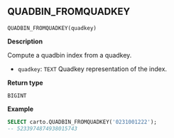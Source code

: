 ## QUADBIN_FROMQUADKEY

```sql:signature
QUADBIN_FROMQUADKEY(quadkey)
```

**Description**

Compute a quadbin index from a quadkey.

* `quadkey`: `TEXT` Quadkey representation of the index.

**Return type**

`BIGINT`

**Example**

```sql
SELECT carto.QUADBIN_FROMQUADKEY('0231001222');
-- 5233974874938015743
```

